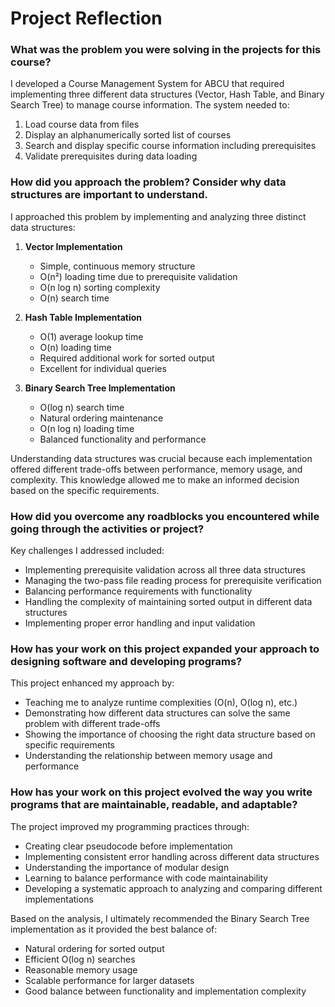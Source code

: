 # Project Reflection

### What was the problem you were solving in the projects for this course?
I developed a Course Management System for ABCU that required implementing three different data structures (Vector, Hash Table, and Binary Search Tree) to manage course information. The system needed to:
1. Load course data from files
2. Display an alphanumerically sorted list of courses
3. Search and display specific course information including prerequisites
4. Validate prerequisites during data loading

### How did you approach the problem? Consider why data structures are important to understand.
I approached this problem by implementing and analyzing three distinct data structures:

1. **Vector Implementation**
   - Simple, continuous memory structure
   - O(n²) loading time due to prerequisite validation
   - O(n log n) sorting complexity
   - O(n) search time

2. **Hash Table Implementation**
   - O(1) average lookup time
   - O(n) loading time
   - Required additional work for sorted output
   - Excellent for individual queries

3. **Binary Search Tree Implementation**
   - O(log n) search time
   - Natural ordering maintenance
   - O(n log n) loading time
   - Balanced functionality and performance

Understanding data structures was crucial because each implementation offered different trade-offs between performance, memory usage, and complexity. This knowledge allowed me to make an informed decision based on the specific requirements.

### How did you overcome any roadblocks you encountered while going through the activities or project?
Key challenges I addressed included:
- Implementing prerequisite validation across all three data structures
- Managing the two-pass file reading process for prerequisite verification
- Balancing performance requirements with functionality
- Handling the complexity of maintaining sorted output in different data structures
- Implementing proper error handling and input validation

### How has your work on this project expanded your approach to designing software and developing programs?
This project enhanced my approach by:
- Teaching me to analyze runtime complexities (O(n), O(log n), etc.)
- Demonstrating how different data structures can solve the same problem with different trade-offs
- Showing the importance of choosing the right data structure based on specific requirements
- Understanding the relationship between memory usage and performance

### How has your work on this project evolved the way you write programs that are maintainable, readable, and adaptable?
The project improved my programming practices through:
- Creating clear pseudocode before implementation
- Implementing consistent error handling across different data structures
- Understanding the importance of modular design
- Learning to balance performance with code maintainability
- Developing a systematic approach to analyzing and comparing different implementations

Based on the analysis, I ultimately recommended the Binary Search Tree implementation as it provided the best balance of:
- Natural ordering for sorted output
- Efficient O(log n) searches
- Reasonable memory usage
- Scalable performance for larger datasets
- Good balance between functionality and implementation complexity
